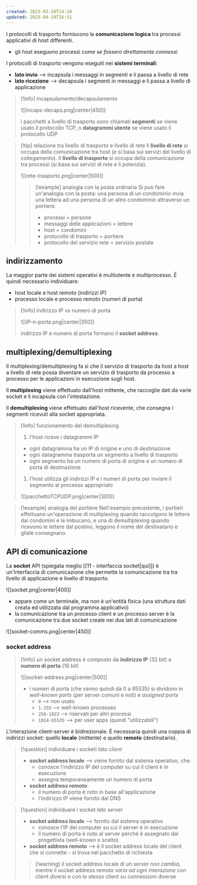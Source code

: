 ```yaml
---
created: 2025-03-20T14:18
updated: 2025-04-19T16:51
---
```

I protocolli di trasporto forniscono la **comunicazione logica** tra processi applicativi di host differenti.
- gli host eseguono processi *come se fossero direttamente connessi* 

I protocolli di trasporto vengono eseguiti nei **sistemi terminali**:
- **lato invio** ⟶ incapsula i messaggi in segmenti e li passa a livello di rete
- **lato ricezione** ⟶ decapsula i segmenti in messaggi e li passa a livello di applicazione

>[!info] incapsulamento/decapsulamento
>
>![[incaps-decaps.png|center|450]]
>
> i pacchetti a livello di trasporto sono chiamati **segmenti** se viene usato il protocollo TCP, o **datagrammi utente** se viene usato il protocollo UDP

>[!tip] relazione tra livello di trasporto e livello di rete
>Il **livello di rete** si occupa della comunicazione tra host (e si basa sui servizi del livello di collegamento). Il **livello di trasporto** si occupa della comunicazione tra processi (si basa sui servizi di rete e li potenzia).
>
>![[rete-trasporto.png|center|500]]
>
>>[!example] analogia con la posta ordinaria
>>Si può fare un'analogia con la posta: una persona di un condominio invia una lettera ad una persona di un altro condominio attraverso un portiere.
>>
>>- processi = persone
>>- messaggi delle applicazioni = lettere 
>>- host = condomini
>>- protocollo di trasporto = portiere
>>- protocollo del servizio rete = servizio postale

## indirizzamento
La maggior parte dei sistemi operativi è multiutente e multiprocesso. È quindi necessario individuare:
- host locale e host remoto (indirizzi IP)
- processo locale e processo remoto (numeri di porta)

>[!info] indirizzo IP vs numero di porta
>
>![[IP-n-porta.png|center|350]]
>
>indirizzo IP e numero di porta formano il **socket address**.

## multiplexing/demultiplexing
Il multiplexing/demultiplexing fa sì che il servizio di trasporto da host a host a livello di rete possa diventare un servizio di trasporto da processo a  processo per le applicazioni in esecuzione sugli host.

Il **multiplexing** viene effettuato dall'host mittente, che raccoglie dati da varie socket e li incapsula con l'intestazione.

Il **demultiplexing** viene effettuato dall'host ricevente, che consegna i segmenti ricevuti alla socket appropriata.

>[!info] funzionamento del demultiplexing
>1) l'host riceve i datagrammi IP
>	- ogni datagramma ha un IP di origine e uno di destinazione
>	- ogni datagramma trasporta un segmento a livello di trasporto
>	- ogni segmento ha un numero di porta di origine e un numero di porta di destinazione
>1) l'host utilizza gli indirizzi IP e i numeri di porta per inviare il segmento al processo appropriato
>
>![[pacchettoTCPUDP.png|center|300]]
>

>[!example] analogia del portiere
>Nell'esempio precedente, i portieri effettuano un'operazione di multiplexing quando raccolgono le lettere dai condomini e le imbucano, e una di demultiplexing quando ricevono le lettere dal postino, leggono il nome del destinatario e gliele consegnano.

## API di comunicazione
La **socket** API (spiegata meglio [[11 - interfaccia socket|qui]]) è un'interfaccia di comunicazione che permette la comunicazione tra tra livello di applicazione e livello di trasporto.

![[socket.png|center|400]]

- appare come un terminale, ma non è un'entità fisica (una struttura dati creata ed utilizzata dal programma applicativo)
- la comunicazione tra un processo client e un processo server è la comunicazione tra due socket create nei due lati di comunicazione

![[socket-comms.png|center|450]]

### socket address

>[!info] un socket address è composto da **indirizzo IP** (32 bit) e **numero di porta** (16 bit)
>
>![[socket-address.png|center|500]]
> 
>- i numeri di porta (che vanno quindi da 0 a 65535) si dividono in *well-known ports*  (per server comuni e noti) e *assigned ports*
>	- `0` ⟶ non usato
>	- `1-255` ⟶ well-known processes
>	- `256-1023` ⟶ riservati per altri processi
>	- `1024-65535` ⟶ per user apps (quindi "utilizzabili")

L'interazione client-server è bidirezionale. È necessaria quindi una coppia di indirizzi socket: quello **locale** (mittente) e quello **remoto** (destinatario).

>[!question] individuare i socketi *lato client*
>- **socket address locale** ⟶ viene fornito dal sistema operativo, che:
>	- conosce l'indirizzo IP del computer su cui il client è in esecuzione
>	- assegna temporaneamente un numero di porta
>- **socket address remoto**:
>	- il numero di porta è noto in base all'applicazione
>	- l'indirizzo IP viene fornito dal DNS

>[!question] individuare i socket *lato server*
>- **socket address locale** ⟶ fornito dal sistema operativo
>	- conosce l'IP del computer su cui il server è in esecuzione
>	- il numero di porta è noto al server perché è assegnato dal progettista (well-known o scelto)
>- **socket address remoto** ⟶ è il socket address locale del client che si connette - si trova nel pacchetto di richiesta
>
>>[!warning] il socket address locale di un server *non cambia*, mentre il socket address remoto *varia ad ogni interazione* con client diversi o con lo stesso client su connessioni diverse
